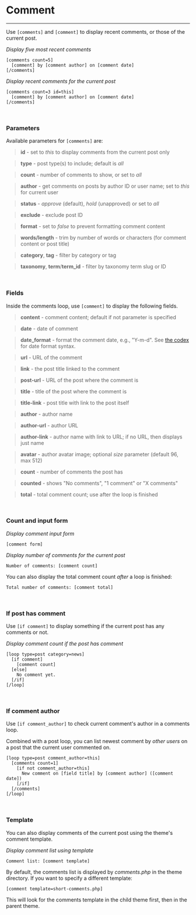 
# Comment

---


Use `[comments]` and `[comment]` to display recent comments, or those of the current post.

*Display five most recent comments*

~~~
[comments count=5]
  [comment] by [comment author] on [comment date]
[/comments]
~~~

*Display recent comments for the current post*

~~~
[comments count=3 id=this]
  [comment] by [comment author] on [comment date]
[/comments]
~~~


&nbsp;

### Parameters

Available parameters for `[comments]` are:

> **id** - set to *this* to display comments from the current post only

> **type** - post type(s) to include; default is *all*

> **count** - number of comments to show, or set to *all*

> **author** - get comments on posts by author ID or user name; set to *this* for current user

> **status** - *approve* (default), *hold* (unapproved) or set to *all*

> **exclude** - exclude post ID

> **format** - set to *false* to prevent formatting comment content

> **words/length** - trim by number of words or characters (for comment content or post title)

> **category**, **tag** - filter by category or tag

> **taxonomy**, **term**/**term_id** - filter by taxonomy term slug or ID


&nbsp;

### Fields

Inside the comments loop, use `[comment]` to display the following fields.

> **content** - comment content; default if not parameter is specified

> **date** - date of comment

> **date_format** - format the comment date, e.g., "Y-m-d". See [the codex](http://codex.wordpress.org/Formatting_Date_and_Time) for date format syntax.

> **url** - URL of the comment

> **link** - the post title linked to the comment

> **post-url** - URL of the post where the comment is

> **title** - title of the post where the comment is

> **title-link** - post title with link to the post itself

> **author** - author name

> **author-url** - author URL

> **author-link** - author name with link to URL; if no URL, then displays just name

> **avatar** - author avatar image; optional *size* parameter (default 96, max 512)

> **count** - number of comments the post has

> **counted** - shows "No comments", "1 comment" or "X comments"

> **total** - total comment count; use after the loop is finished



&nbsp;

### Count and input form

*Display comment input form*

~~~
[comment form]
~~~

*Display number of comments for the current post*

~~~
Number of comments: [comment count]
~~~

You can also display the total comment count *after* a loop is finished:

~~~
Total number of comments: [comment total]
~~~



&nbsp;

### If post has comment

Use `[if comment]` to display something if the current post has any comments or not.

*Display comment count if the post has comment*

~~~
[loop type=post category=news]
  [if comment]
    [comment count]
  [else]
    No comment yet.
  [/if]
[/loop]
~~~


&nbsp;

### If comment author

Use `[if comment_author]` to check current comment's author in a comments loop.

Combined with a post loop, you can list newest comment by *other users* on a post that the current user commented on.

~~~
[loop type=post comment_author=this]
  [comments count=1]
    [if not comment_author=this]
      New comment on [field title] by [comment author] ([comment date])
    [/if]
  [/comments]
[/loop]
~~~

&nbsp;

### Template

You can also display comments of the current post using the theme's comment template.

*Display comment list using template*

~~~
Comment list: [comment template]
~~~

By default, the comments list is displayed by *comments.php* in the theme directory. If you want to specify a different template:

~~~
[comment template=short-comments.php]
~~~

This will look for the comments template in the child theme first, then in the parent theme.
